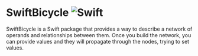 # SwiftBicycle ![Swift](https://github.com/spheresoftinc/SwiftBicycle/workflows/Swift/badge.svg)

SwiftBicycle is a Swift package that provides a way to describe a network of operands and relationships between them. Once you build the network, you can provide values and they will propagate through the nodes, trying to set values.

